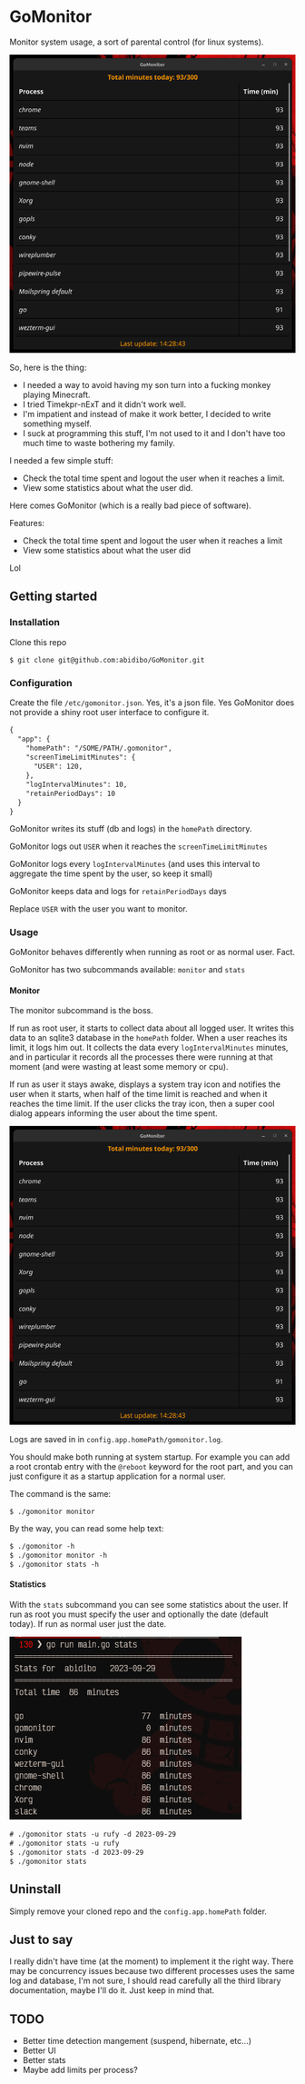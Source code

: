 # GoMonitor

Monitor system usage, a sort of parental control (for linux systems).

![ui](ui-fyne.png "GoMonitor UI")

So, here is the thing:

- I needed a way to avoid having my son turn into a fucking monkey playing Minecraft.
- I tried Timekpr-nExT and it didn't work well.
- I'm impatient and instead of make it work better, I decided to write something myself.
- I suck at programming this stuff, I'm not used to it and I don't have too much time to waste bothering my family.

I needed a few simple stuff:

- Check the total time spent and logout the user when it reaches a limit.
- View some statistics about what the user did.

Here comes GoMonitor (which is a really bad piece of software).

Features:

- Check the total time spent and logout the user when it reaches a limit
- View some statistics about what the user did

Lol

## Getting started

### Installation

Clone this repo

```
$ git clone git@github.com:abidibo/GoMonitor.git
```

### Configuration

Create the file `/etc/gomonitor.json`. Yes, it's a json file. Yes GoMonitor does not provide a shiny root user interface to configure it.

```
{
  "app": {
    "homePath": "/SOME/PATH/.gomonitor",
    "screenTimeLimitMinutes": {
      "USER": 120,
    },
    "logIntervalMinutes": 10,
    "retainPeriodDays": 10
  }
}
```


GoMonitor writes its stuff (db and logs) in the `homePath` directory.

GoMonitor logs out `USER` when it reaches the `screenTimeLimitMinutes`

GoMonitor logs every `logIntervalMinutes` (and uses this interval to aggregate the time spent by the user, so keep it small)

GoMonitor keeps data and logs for `retainPeriodDays` days

Replace `USER` with the user you want to monitor.

### Usage

GoMonitor behaves differently when running as root or as normal user. Fact.

GoMonitor has two subcommands available: `monitor` and `stats`

#### Monitor

The monitor subcommand is the boss.

If run as root user, it starts to collect data about all logged user. It writes this data to an sqlite3 database in the `homePath` folder. When a user reaches its limit, it logs him out.
It collects the data every `logIntervalMinutes` minutes, and in particular it records all the processes there were running at that moment (and were wasting at least some memory or cpu).

If run as user it stays awake, displays a system tray icon and notifies the user when it starts, when half of the time limit is reached and when it reaches the time limit. If the user clicks the tray icon, then a super cool dialog appears informing the user about the time spent.

![ui](ui-fyne.png "GoMonitor UI")

Logs are saved in in `config.app.homePath/gomonitor.log`.

You should make both running at system startup. For example you can add a root crontab entry with the `@reboot` keyword for the root part, and you can just configure it as a startup application for a normal user.

The command is the same:

```
$ ./gomonitor monitor
```

By the way, you can read some help text:
```
$ ./gomonitor -h
$ ./gomonitor monitor -h
$ ./gomonitor stats -h
```

#### Statistics

With the `stats` subcommand you can see some statistics about the user. If run as root you must specify the user and optionally the date (default today). If run as normal user just the date.

![stats](stats.png "GoMonitor Stats")

```
# ./gomonitor stats -u rufy -d 2023-09-29
# ./gomonitor stats -u rufy
$ ./gomonitor stats -d 2023-09-29
$ ./gomonitor stats
```

## Uninstall

Simply remove your cloned repo and the `config.app.homePath` folder.

## Just to say

I really didn't have time (at the moment) to implement it the right way. There may be concurrency issues because two different processes uses the same log and database, I'm not sure, I should read carefully all the third library documentation, maybe I'll do it. Just keep in mind that.

## TODO
- Better time detection mangement (suspend, hibernate, etc...)
- Better UI
- Better stats
- Maybe add limits per process? 
